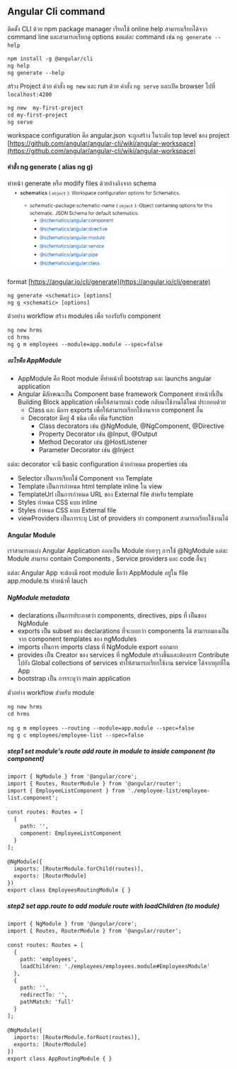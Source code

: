 ## Angular Cli command

ติดตั้ง CLI ด้วย npm package manager เรียกใช้ online help สามารถเรียกได้จาก command line และสามารถเรียกดู options ขอแต่ละ command เช่น `ng generate --help`

```
npm install -g @angular/cli
ng help
ng generate --help
```

สร้าง Project ด้วย คำสั่ง `ng new` และ run ด้วย คำสั่ง  `ng serve`  และเปิด browser ไปที่  `localhost:4200`

```
ng new  my-first-project
cd my-first-project
ng serve
```

workspace configuration คือ angular.json จะถูกสร้าง ในระดับ top level ของ project [https://github.com/angular/angular-cli/wiki/angular-workspace](https://github.com/angular/angular-cli/wiki/angular-workspace)

#### คำสั่ง ng generate \( alias ng g\)

ทำหน้า generate หรือ modify files ด้วยอ้างอิงจาก schema ![](/assets/schema.png)

format [https://angular.io/cli/generate](https://angular.io/cli/generate)

```
ng generate <schematic> [options]
ng g <schematic> [options]
```

ต้วอย่าง  workflow สร้าง modules เพื่อ รองรับรับ component

```
ng new hrms
cd hrms
ng g m employees --module=app.module --spec=false
```

##### อะไรคือ AppModule

* AppModule คือ Root module  ที่ทำหน้าที่ bootstrap และ launchs angular application
* Angular  มีลักษณะเป็น Component base framework   Component ทำหน้าที่เป็น Building Block application เพื่อให้สามารถนำ code กลับมาใช้งานได้ใหม่ ประกอบด้วย
  * Class และ มีการ exports เพื่อให้สามารถเรียกใช้งานจาก component อื่น
  * Decorator มีอยู่ 4 ชนิด เพื่อ เพิ่ม function
    * Class decorators  เช่น @NgModule, @NgComponent,  @Directive
    * Property Decorator เช่น @Input, @Output
    * Method Decorator เช่น @HostListener
    * Parameter Decorator เช่น @Inject

แต่ละ decorator จะมี basic configuration ด้วยกำหนด  properties เช่น

* Selector เป็นการเรียกใช้ Component จาก Template
* Template เป็นการกำหนด html template inline ใน view
* TemplateUrl  เป็นการกำหนด URL ของ External file สำหรับ template
* Styles กำหนด CSS แบบ inline 
* Styles กำหนด CSS แบบ External file
* viewProviders  เป็นการระบุ List of providers ทำ component สามารถเรียกใช้งานได้

#### Angular Module

เราสามารถแบ่ง Angular Application ออกเป็น Module ย่อยๆๆ การใช้ @NgModule  แต่ละ Module สามารถ contain Components , Service providers และ code อื่นๆ

แต่ละ Angular App จะต้องมี root module ชื่อว่า AppModule อยู่ใน file app.module.ts  ทำหน้าที่ lauch

##### NgModule metadata

* declarations เป็นการประกาศว่า components, directives, pips ที่ เป็นของ NgModule
* exports เป็น subset ของ declarations ที่จะบอกว่า components ได้ สามารถมองเป็นจาก component templates ของ ngModules
* imports เป็นการ imports class  ที่ NgModule  export ออกมาก
* provides เป็น Creator ของ services ที่ ngModule สร้างขึ้นและต้องการ Contribute ไปยัง Global collections of services ทำให้สามารถเรียกใช้งาน service  ได้จากทุกที่ใน App
* bootstrap เป็น การระบุว่า main application

ตัวอย่าง workflow สำหรับ module

```
ng new hrms
cd hrms

ng g m employees --routing --module=app.module --spec=false
ng g c employees/employee-list --spec=false
```

##### step1  set module's route  add route in module to inside component \(to component\)

```
import { NgModule } from '@angular/core';
import { Routes, RouterModule } from '@angular/router';
import { EmployeeListComponent } from './employee-list/employee-list.component';

const routes: Routes = [
  {
    path: '',
    component: EmployeeListComponent
  }
];

@NgModule({
  imports: [RouterModule.forChild(routes)],
  exports: [RouterModule]
})
export class EmployeesRoutingModule { }
```

##### step2 set  app.route to add  module route with loadChildren \(to module\)

```
import { NgModule } from '@angular/core';
import { Routes, RouterModule } from '@angular/router';

const routes: Routes = [
  {
    path: 'employees',
    loadChildren: './employees/employees.module#EmployeesModule'
  },
  {
    path: '',
    redirectTo: '',
    pathMatch: 'full'
  }
];

@NgModule({
  imports: [RouterModule.forRoot(routes)],
  exports: [RouterModule]
})
export class AppRoutingModule { }
```



